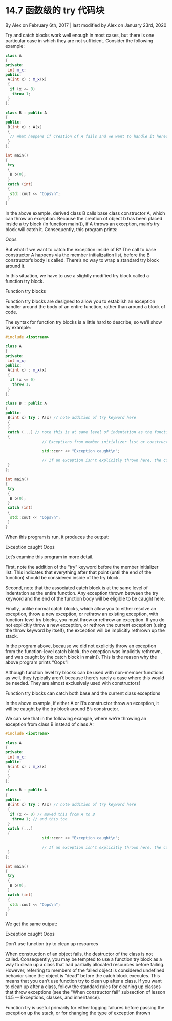 # 14.7 函数级的 try 代码块

<!-- 14.7 — Function try blocks -->

By Alex on February 6th, 2017 | last modified by Alex on January 23rd, 2020

Try and catch blocks work well enough in most cases, but there is one particular case in which they are not sufficient. Consider the following example:

```cpp
class A
{
private:
 int m_x;
public:
 A(int x) : m_x(x)
 {
  if (x <= 0)
   throw 1;
 }
};

class B : public A
{
public:
 B(int x) : A(x)
 {
  // What happens if creation of A fails and we want to handle it here?
 }
};

int main()
{
 try
 {
  B b(0);
 }
 catch (int)
 {
  std::cout << "Oops\n";
 }
}
```

In the above example, derived class B calls base class constructor A, which can throw an exception. Because the creation of object b has been placed inside a try block (in function main()), if A throws an exception, main’s try block will catch it. Consequently, this program prints:

Oops

But what if we want to catch the exception inside of B? The call to base constructor A happens via the member initialization list, before the B constructor’s body is called. There’s no way to wrap a standard try block around it.

In this situation, we have to use a slightly modified try block called a function try block.

Function try blocks

Function try blocks are designed to allow you to establish an exception handler around the body of an entire function, rather than around a block of code.

The syntax for function try blocks is a little hard to describe, so we’ll show by example:

```cpp
#include <iostream>

class A
{
private:
 int m_x;
public:
 A(int x) : m_x(x)
 {
  if (x <= 0)
   throw 1;
 }
};

class B : public A
{
public:
 B(int x) try : A(x) // note addition of try keyword here
 {
 }
 catch (...) // note this is at same level of indentation as the function itself
 {
                // Exceptions from member initializer list or constructor body are caught here

                std::cerr << "Exception caught\n";

                // If an exception isn't explicitly thrown here, the current exception will be implicitly rethrown
 }
};

int main()
{
 try
 {
  B b(0);
 }
 catch (int)
 {
  std::cout << "Oops\n";
 }
}
```

When this program is run, it produces the output:

Exception caught
Oops

Let’s examine this program in more detail.

First, note the addition of the “try” keyword before the member initializer list. This indicates that everything after that point (until the end of the function) should be considered inside of the try block.

Second, note that the associated catch block is at the same level of indentation as the entire function. Any exception thrown between the try keyword and the end of the function body will be eligible to be caught here.

Finally, unlike normal catch blocks, which allow you to either resolve an exception, throw a new exception, or rethrow an existing exception, with function-level try blocks, you must throw or rethrow an exception. If you do not explicitly throw a new exception, or rethrow the current exception (using the throw keyword by itself), the exception will be implicitly rethrown up the stack.

In the program above, because we did not explicitly throw an exception from the function-level catch block, the exception was implicitly rethrown, and was caught by the catch block in main(). This is the reason why the above program prints “Oops”!

Although function level try blocks can be used with non-member functions as well, they typically aren’t because there’s rarely a case where this would be needed. They are almost exclusively used with constructors!

Function try blocks can catch both base and the current class exceptions

In the above example, if either A or B’s constructor throw an exception, it will be caught by the try block around B’s constructor.

We can see that in the following example, where we’re throwing an exception from class B instead of class A:

```cpp
#include <iostream>

class A
{
private:
 int m_x;
public:
 A(int x) : m_x(x)
 {
 }
};

class B : public A
{
public:
 B(int x) try : A(x) // note addition of try keyword here
 {
  if (x <= 0) // moved this from A to B
   throw 1; // and this too
 }
 catch (...)
 {
                std::cerr << "Exception caught\n";

                // If an exception isn't explicitly thrown here, the current exception will be implicitly rethrown
 }
};

int main()
{
 try
 {
  B b(0);
 }
 catch (int)
 {
  std::cout << "Oops\n";
 }
}
```

We get the same output:

Exception caught
Oops

Don’t use function try to clean up resources

When construction of an object fails, the destructor of the class is not called. Consequently, you may be tempted to use a function try block as a way to clean up a class that had partially allocated resources before failing. However, referring to members of the failed object is considered undefined behavior since the object is “dead” before the catch block executes. This means that you can’t use function try to clean up after a class. If you want to clean up after a class, follow the standard rules for cleaning up classes that throw exceptions (see the “When constructor fail” subsection of lesson 14.5 -- Exceptions, classes, and inheritance).

Function try is useful primarily for either logging failures before passing the exception up the stack, or for changing the type of exception thrown
